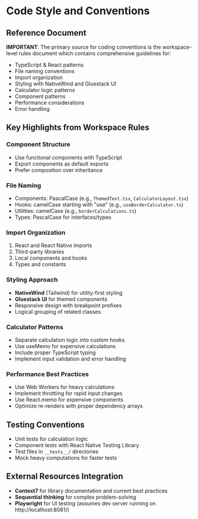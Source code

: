# Code Style and Conventions

## Reference Document

**IMPORTANT**: The primary source for coding conventions is the workspace-level rules document which contains comprehensive guidelines for:

- TypeScript & React patterns
- File naming conventions
- Import organization
- Styling with NativeWind and Gluestack UI
- Calculator logic patterns
- Component patterns
- Performance considerations
- Error handling

## Key Highlights from Workspace Rules

### Component Structure

- Use functional components with TypeScript
- Export components as default exports
- Prefer composition over inheritance

### File Naming

- Components: PascalCase (e.g., `ThemedText.tsx`, `CalculatorLayout.tsx`)
- Hooks: camelCase starting with "use" (e.g., `useBorderCalculator.ts`)
- Utilities: camelCase (e.g., `borderCalculations.ts`)
- Types: PascalCase for interfaces/types

### Import Organization

1. React and React Native imports
2. Third-party libraries
3. Local components and hooks
4. Types and constants

### Styling Approach

- **NativeWind** (Tailwind) for utility-first styling
- **Gluestack UI** for themed components
- Responsive design with breakpoint prefixes
- Logical grouping of related classes

### Calculator Patterns

- Separate calculation logic into custom hooks
- Use useMemo for expensive calculations
- Include proper TypeScript typing
- Implement input validation and error handling

### Performance Best Practices

- Use Web Workers for heavy calculations
- Implement throttling for rapid input changes
- Use React.memo for expensive components
- Optimize re-renders with proper dependency arrays

## Testing Conventions

- Unit tests for calculation logic
- Component tests with React Native Testing Library
- Test files in `__tests__/` directories
- Mock heavy computations for faster tests

## External Resources Integration

- **Context7** for library documentation and current best practices
- **Sequential thinking** for complex problem-solving
- **Playwright** for UI testing (assumes dev server running on http://localhost:8081/)
